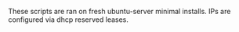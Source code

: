
These scripts are ran on fresh ubuntu-server minimal installs.
IPs are configured via dhcp reserved leases.


